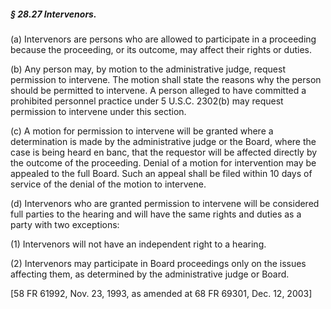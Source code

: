 ##### § 28.27 Intervenors. #####

(a) Intervenors are persons who are allowed to participate in a proceeding because the proceeding, or its outcome, may affect their rights or duties.

(b) Any person may, by motion to the administrative judge, request permission to intervene. The motion shall state the reasons why the person should be permitted to intervene. A person alleged to have committed a prohibited personnel practice under 5 U.S.C. 2302(b) may request permission to intervene under this section.

(c) A motion for permission to intervene will be granted where a determination is made by the administrative judge or the Board, where the case is being heard en banc, that the requestor will be affected directly by the outcome of the proceeding. Denial of a motion for intervention may be appealed to the full Board. Such an appeal shall be filed within 10 days of service of the denial of the motion to intervene.

(d) Intervenors who are granted permission to intervene will be considered full parties to the hearing and will have the same rights and duties as a party with two exceptions:

(1) Intervenors will not have an independent right to a hearing.

(2) Intervenors may participate in Board proceedings only on the issues affecting them, as determined by the administrative judge or Board.

[58 FR 61992, Nov. 23, 1993, as amended at 68 FR 69301, Dec. 12, 2003]